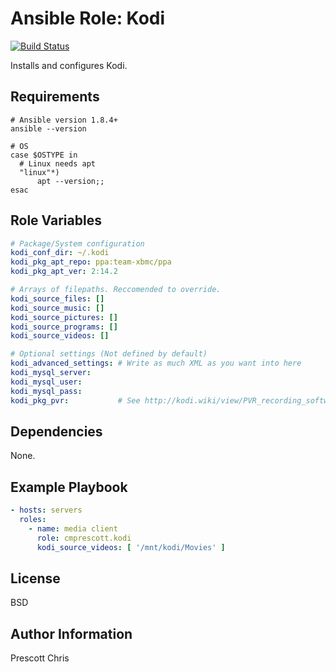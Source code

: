 Ansible Role: Kodi
=========
[![Build Status](https://travis-ci.org/cmprescott/ansible-role-kodi.svg?branch=master)](https://travis-ci.org/cmprescott/ansible-role-kodi)

Installs and configures Kodi.

Requirements
------------

```shell
# Ansible version 1.8.4+
ansible --version

# OS
case $OSTYPE in
  # Linux needs apt
  "linux"*)
      apt --version;;
esac
```

Role Variables
--------------

```yaml
# Package/System configuration
kodi_conf_dir: ~/.kodi
kodi_pkg_apt_repo: ppa:team-xbmc/ppa
kodi_pkg_apt_ver: 2:14.2

# Arrays of filepaths. Reccomended to override.
kodi_source_files: []
kodi_source_music: []
kodi_source_pictures: []
kodi_source_programs: []
kodi_source_videos: []

# Optional settings (Not defined by default)
kodi_advanced_settings: # Write as much XML as you want into here
kodi_mysql_server:
kodi_mysql_user:
kodi_mysql_pass:
kodi_pkg_pvr:           # See http://kodi.wiki/view/PVR_recording_software
```

Dependencies
------------

None.

Example Playbook
----------------

```yaml
- hosts: servers
  roles:
    - name: media client
      role: cmprescott.kodi
      kodi_source_videos: [ '/mnt/kodi/Movies' ]
```

License
-------

BSD

Author Information
------------------

Prescott Chris
